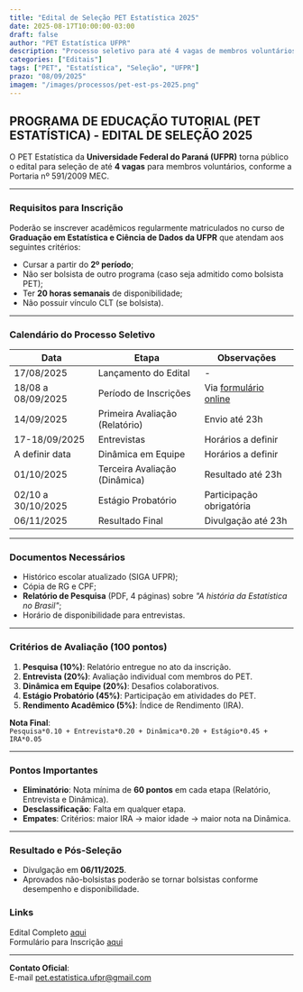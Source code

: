 ```yaml
---
title: "Edital de Seleção PET Estatística 2025"
date: 2025-08-17T10:00:00-03:00
draft: false
author: "PET Estatística UFPR"
description: "Processo seletivo para até 4 vagas de membros voluntários no PET Estatística da UFPR"
categories: ["Editais"]
tags: ["PET", "Estatística", "Seleção", "UFPR"]
prazo: "08/09/2025"
imagem: "/images/processos/pet-est-ps-2025.png"
---
```


## **PROGRAMA DE EDUCAÇÃO TUTORIAL (PET ESTATÍSTICA) - EDITAL DE SELEÇÃO 2025**

O PET Estatística da **Universidade Federal do Paraná (UFPR)** torna público o edital para seleção de até **4 vagas** para membros voluntários, conforme a Portaria nº 591/2009 MEC.

---

### **Requisitos para Inscrição**
Poderão se inscrever acadêmicos regularmente matriculados no curso de **Graduação em Estatística e Ciência de Dados da UFPR** que atendam aos seguintes critérios:
- Cursar a partir do **2º período**;
- Não ser bolsista de outro programa (caso seja admitido como bolsista PET);
- Ter **20 horas semanais** de disponibilidade;
- Não possuir vínculo CLT (se bolsista).

---

### **Calendário do Processo Seletivo**
| Data               | Etapa                          | Observações               |
|--------------------|-------------------------------|--------------------------|
| 17/08/2025         | Lançamento do Edital          | -                        |
| 18/08 a 08/09/2025 | Período de Inscrições         | Via [formulário online](https://forms.gle/wujM96bSHZMjYRTPA) |
| 14/09/2025         | Primeira Avaliação (Relatório) | Envio até 23h            |
| 17-18/09/2025      | Entrevistas                   | Horários a definir       |
| A definir data     | Dinâmica em Equipe            | Horários a definir    |
| 01/10/2025         | Terceira Avaliação (Dinâmica) | Resultado até 23h        |
| 02/10 a 30/10/2025 | Estágio Probatório            | Participação obrigatória |
| 06/11/2025         | Resultado Final               | Divulgação até 23h       |

---

### **Documentos Necessários**
- Histórico escolar atualizado (SIGA UFPR);
- Cópia de RG e CPF;
- **Relatório de Pesquisa** (PDF, 4 páginas) sobre *"A história da Estatística no Brasil"*;
- Horário de disponibilidade para entrevistas.

---

### **Critérios de Avaliação (100 pontos)**
1. **Pesquisa (10%)**: Relatório entregue no ato da inscrição.
2. **Entrevista (20%)**: Avaliação individual com membros do PET.
3. **Dinâmica em Equipe (20%)**: Desafios colaborativos.
4. **Estágio Probatório (45%)**: Participação em atividades do PET.
5. **Rendimento Acadêmico (5%)**: Índice de Rendimento (IRA).

**Nota Final**:  
`Pesquisa*0.10 + Entrevista*0.20 + Dinâmica*0.20 + Estágio*0.45 + IRA*0.05`

---

### **Pontos Importantes**
- **Eliminatório**: Nota mínima de **60 pontos** em cada etapa (Relatório, Entrevista e Dinâmica).
- **Desclassificação**: Falta em qualquer etapa.
- **Empates**: Critérios: maior IRA → maior idade → maior nota na Dinâmica.

---

### **Resultado e Pós-Seleção**
- Divulgação em **06/11/2025**.
- Aprovados não-bolsistas poderão se tornar bolsistas conforme desempenho e disponibilidade.


### **Links**
 Edital Completo [aqui](/pdfs/editais/EditalPET_2025.pdf)  
 Formulário para Inscrição [aqui](https://forms.gle/wujM96bSHZMjYRTPA)

---

**Contato Oficial**:  
E-mail [pet.estatistica.ufpr@gmail.com](mailto:pet.estatistica.ufpr@gmail.com) 


